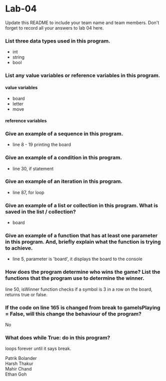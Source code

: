 # Lab-04

Update this README to include your team name and team members. Don't forget to record all your answers to lab 04 here.


### List three data types used in this program.
- int
- string
- bool
### List any value variables or reference variables in this program.

#### value variables
- board
- letter 
- move
#### reference variables



### Give an example of a sequence in this program.
- line 8 - 19
printing the board

### Give an example of a condition in this program.
- line 30, if statement

### Give an example of an iteration in this program.
- line 87, for loop

### Give an example of a list or collection in this program. What is saved in the list / collection?
- board

### Give an example of a function that has at least one parameter in this program. And, briefly explain what the function is trying to achieve.
- line 5, parameter is 'board', it displays the board to the console

### How does the program determine who wins the game? List the functions that the program use to determine the winner.
line 50, isWinner function
checks if a symbol is 3 in a row on the board,
returns true or false.

### If the code on line 165 is changed from break to gameIsPlaying = False, will this change the behaviour of the program?
No

### What does while True: do in this program?
loops forever until it says break.


Patrik Bolander<br>
Harsh Thakur<br>
Mahir Chand<br>
Ethan Goh<br>
